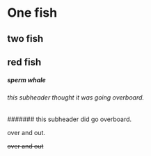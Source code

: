 # One fish
## two fish
## red fish
##### sperm whale
###### this subheader thought it was going overboard.
####### this subheader did go overboard.

  over and out.
  
<del> over and out </del>
